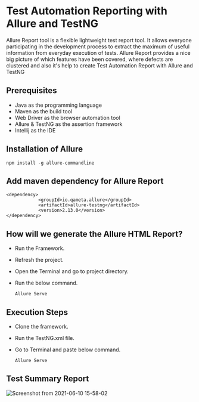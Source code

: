 # Test Automation Reporting with Allure and TestNG
Allure Report tool is a flexible lightweight test report tool. It allows everyone participating in the development process to extract the maximum of useful information from everyday execution of tests. Allure Report provides a nice big picture of which features have been covered, where defects are clustered and also it's help to create Test Automation Report with Allure and TestNG

## Prerequisites
* Java as the programming language
* Maven as the build tool
* Web Driver as the browser automation tool
* Allure & TestNG as the assertion framework
* Intellij as the IDE

## Installation of Allure

    npm install -g allure-commandline
    
## Add maven dependency for Allure Report

    <dependency>
                <groupId>io.qameta.allure</groupId>
                <artifactId>allure-testng</artifactId>
                <version>2.13.0</version>
    </dependency>

## How will we generate the Allure HTML Report? 
* Run the Framework.
* Refresh the project.
* Open the Terminal and go to project directory.
* Run the below command.

      Allure Serve
      
## Execution Steps
* Clone the framework.
* Run the TestNG.xml file.
* Go to Terminal and paste below command.

      Allure Serve

## Test Summary Report

![Screenshot from 2021-06-10 15-58-02](https://user-images.githubusercontent.com/43197101/121710658-7397e780-caf7-11eb-988b-1dfc1d548408.png)


